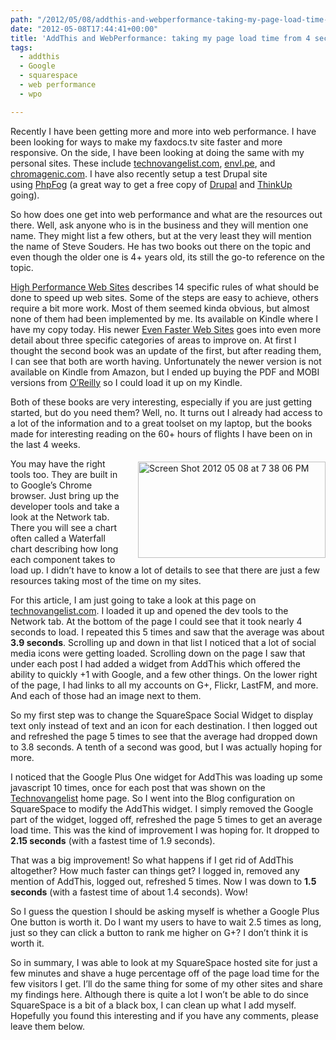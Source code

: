 ```yaml
---
path: "/2012/05/08/addthis-and-webperformance-taking-my-page-load-time-from-4-s-html/" 
date: "2012-05-08T17:44:41+00:00" 
title: 'AddThis and WebPerformance: taking my page load time from 4 seconds to 1.5 seconds'
tags:
  - addthis
  - Google
  - squarespace
  - web performance
  - wpo

---
```


  <p>
    Recently I have been getting more and more into web performance. I have been looking for ways to make my faxdocs.tv site faster and more responsive. On the side, I have been looking at doing the same with my personal sites. These include <a href="/">technovangelist.com</a>, <a href="http://envl.pe/">envl.pe</a>, and <a href="http://chromagenic.com/">chromagenic.com</a>. I have also recently setup a test Drupal site using <a href="https://phpfog.com/" class="broken_link">PhpFog</a> (a great way to get a free copy of <a href="http://drupal.org/">Drupal</a> and <a href="http://thinkupapp.com/">ThinkUp</a> going). 
  </p>
  
  <p>
    So how does one get into web performance and what are the resources out there. Well, ask anyone who is in the business and they will mention one name. They might list a few others, but at the very least they will mention the name of Steve Souders. He has two books out there on the topic and even though the older one is 4+ years old, its still the go-to reference on the topic.
  </p>
  
  <p>
    <a href="http://www.amazon.com/gp/product/0596529309/ref=as_li_ss_tl?ie=UTF8&tag=technovangeli-20&linkCode=as2&camp=1789&creative=390957&creativeASIN=0596529309">High Performance Web Sites</a> describes 14 specific rules of what should be done to speed up web sites. Some of the steps are easy to achieve, others require a bit more work. Most of them seemed kinda obvious, but almost none of them had been implemented by me. Its available on Kindle where I have my copy today. His newer <a href="http://www.amazon.com/gp/product/0596522304/ref=as_li_ss_tl?ie=UTF8&tag=technovangeli-20&linkCode=as2&camp=1789&creative=390957&creativeASIN=0596522304">Even Faster Web Sites</a> goes into even more detail about three specific categories of areas to improve on. At first I thought the second book was an update of the first, but after reading them, I can see that both are worth having. Unfortunately the newer version is not available on Kindle from Amazon, but I ended up buying the PDF and MOBI versions from <a href="http://shop.oreilly.com/product/9780596529307.do">O&#8217;Reilly</a> so I could load it up on my Kindle.
  </p>
  
  <p>
    Both of these books are very interesting, especially if you are just getting started, but do you need them? Well, no. It turns out I already had access to a lot of the information and to a great toolset on my laptop, but the books made for interesting reading on the 60+ hours of flights I have been on in the last 4 weeks.
  </p>
  
  <p>
    <img style="margin: 5px 0px 5px 20px" title="Screen Shot 2012-05-08 at 7.38.06 PM.png" src="/static/500c9c42c4aa27cb90863e5e/50e9971de4b01058545b4678/50e99720e4b01058545b497e/1336499080367/Screen%20Shot%202012-05-08%20at%207.38.06%20PM.png/1000w" alt="Screen Shot 2012 05 08 at 7 38 06 PM" width="300" height="154" align="right" border="0" />
  </p>
  
  <p>
    You may have the right tools too. They are built in to Google&#8217;s Chrome browser. Just bring up the developer tools and take a look at the Network tab. There you will see a chart often called a Waterfall chart describing how long each component takes to load up. I didn&#8217;t have to know a lot of details to see that there are just a few resources taking most of the time on my sites.
  </p>
  
  <p>
    For this article, I am just going to take a look at this page on <a href="/">technovangelist.com</a>. I loaded it up and opened the dev tools to the Network tab. At the bottom of the page I could see that it took nearly 4 seconds to load. I repeated this 5 times and saw that the average was about <strong>3.9 seconds</strong>. Scrolling up and down in that list I noticed that a lot of social media icons were getting loaded. Scrolling down on the page I saw that under each post I had added a widget from AddThis which offered the ability to quickly +1 with Google, and a few other things. On the lower right of the page, I had links to all my accounts on G+, Flickr, LastFM, and more. And each of those had an image next to them.
  </p>
  
  <p>
    So my first step was to change the SquareSpace Social Widget to display text only instead of text and an icon for each destination. I then logged out and refreshed the page 5 times to see that the average had dropped down to 3.8 seconds. A tenth of a second was good, but I was actually hoping for more. 
  </p>
  
  <p>
    I noticed that the Google Plus One widget for AddThis was loading up some javascript 10 times, once for each post that was shown on the <a href="/">Technovangelist</a> home page. So I went into the Blog configuration on SquareSpace to modify the AddThis widget. I simply removed the Google part of the widget, logged off, refreshed the page 5 times to get an average load time. This was the kind of improvement I was hoping for. It dropped to <strong>2.15 seconds</strong> (with a fastest time of 1.9 seconds).
  </p>
  
  <p>
    That was a big improvement! So what happens if I get rid of AddThis altogether? How much faster can things get? I logged in, removed any mention of AddThis, logged out, refreshed 5 times. Now I was down to <strong>1.5 seconds</strong> (with a fastest time of about 1.4 seconds). Wow! 
  </p>
  
  <p>
    So I guess the question I should be asking myself is whether a Google Plus One button is worth it. Do I want my users to have to wait 2.5 times as long, just so they can click a button to rank me higher on G+? I don&#8217;t think it is worth it.
  </p>
  
  <p>
    So in summary, I was able to look at my SquareSpace hosted site for just a few minutes and shave a huge percentage off of the page load time for the few visitors I get. I&#8217;ll do the same thing for some of my other sites and share my findings here. Although there is quite a lot I won&#8217;t be able to do since SquareSpace is a bit of a black box, I can clean up what I add myself. Hopefully you found this interesting and if you have any comments, please leave them below.
  </p>
</div>